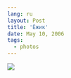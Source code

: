 ```yaml
---
lang: ru
layout: Post
title: 'Ёжик'
date: May 10, 2006
tags:
  - photos
---
```


![](http://wow.sapegin.me/1H3g0Y220e1a/MG-6439.jpg)
